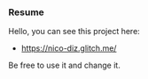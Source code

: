 ### Resume ###

Hello, you can see this project here:


- https://nico-diz.glitch.me/


Be free to use it and change it.
